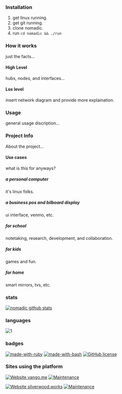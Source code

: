 ### Installation
1. get linux running.
1. get git running.
1. clone nomadic.
1. run `cd nomadic && ./run`

### How it works
just the facts...

#### High Level
hubs, nodes, and interfaces...

#### Lox level
insert network diagram and provide more explaination.

### Usage
general usage discription...

### Project Info
About the project...
#### Use cases
what is this for anyways?
##### a personal computer
it's linux folks.
##### a business pos and bilboard display
ui interface, venmo, etc.
##### for school
notetaking, research, development, and collaboration.
##### for kids
games and fun.
##### for home
smart mirrors, tvs, etc.
### stats
[![nomadic github stats](https://github-readme-stats.vercel.app/api?username=xorgnak&theme=radical&layout=compact)](https://github.com/xorgnak/nomadic)
### languages
![1](https://github-readme-stats.vercel.app/api/top-langs/?username=xorgnak&theme=radical&layout=compact)
### badges
[![made-with-ruby](https://img.shields.io/badge/Made%20with-Ruby-1f425f.svg)](https://rubylang.org/)
[![made-with-bash](https://img.shields.io/badge/Made%20with-Bash-1f425f.svg)](https://www.gnu.org/software/bash/)
[![GitHub license](https://img.shields.io/github/license/xorgnak/nomadic.svg)](https://github.com/xorgnak/nomadic/blob/master/LICENSE)



### Sites using the platform
[![Website vango.me](https://img.shields.io/website-up-down-green-red/http/shields.io.svg)](https://vango.me/)
[![Maintenance](https://img.shields.io/badge/Maintained%3F-yes-green.svg)](https://GitHub.com/Naereen/StrapDown.js/graphs/commit-activity)



[![Website silverwood.works](https://img.shields.io/website-up-down-green-red/http/shields.io.svg)](https://silverwood.works/)
[![Maintenance](https://img.shields.io/badge/Maintained%3F-yes-green.svg)](https://GitHub.com/Naereen/StrapDown.js/graphs/commit-activity)
